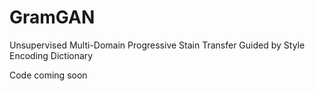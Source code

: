 # GramGAN
Unsupervised Multi-Domain Progressive Stain Transfer Guided by Style Encoding Dictionary

Code coming soon
